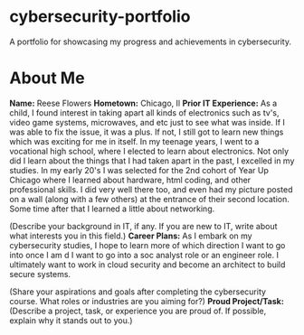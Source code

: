 # cybersecurity-portfolio
A portfolio for showcasing my progress and achievements in cybersecurity.

# About Me
**Name:** Reese Flowers
**Hometown:** Chicago, Il
**Prior IT Experience:**
As a child, I found interest in taking apart all kinds of electronics such as tv's, video game systems, microwaves, and etc just to see what was inside. If I was able to fix the issue, it was a plus. If not, I still got to learn new things which was exciting for me in itself. In my teenage years, I went to a vocational high school, where I elected to learn about electronics. Not only did I learn about the things that I had taken apart in the past, I excelled in my studies. In my early 20's I was selected for the 2nd cohort of Year Up Chicago where I learned about hardware, html coding, and other professional skills. I did very well there too, and even had my picture posted on a wall (along with a few others) at the entrance of their second location. Some time after that I learned a little about networking. 


(Describe your background in IT, if any. If you are new to IT, write about what interests
you in this field.)
**Career Plans:**
As I embark on my cybersecurity studies, I hope to learn more of which direction I want to go into once I am d
I want to go into a soc analyst role or an engineer role. I ultimately want to work in cloud security and become an architect to build secure systems.

(Share your aspirations and goals after completing the cybersecurity course. What
roles or industries are you aiming for?)
**Proud Project/Task:**
(Describe a project, task, or experience you are proud of. If possible, explain why it
stands out to you.)
